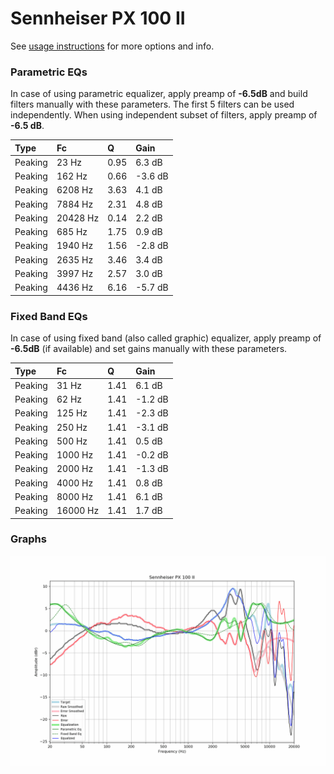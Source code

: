 # Sennheiser PX 100 II
See [usage instructions](https://github.com/jaakkopasanen/AutoEq#usage) for more options and info.

### Parametric EQs
In case of using parametric equalizer, apply preamp of **-6.5dB** and build filters manually
with these parameters. The first 5 filters can be used independently.
When using independent subset of filters, apply preamp of **-6.5 dB**.

| Type    | Fc       |    Q | Gain    |
|:--------|:---------|:-----|:--------|
| Peaking | 23 Hz    | 0.95 | 6.3 dB  |
| Peaking | 162 Hz   | 0.66 | -3.6 dB |
| Peaking | 6208 Hz  | 3.63 | 4.1 dB  |
| Peaking | 7884 Hz  | 2.31 | 4.8 dB  |
| Peaking | 20428 Hz | 0.14 | 2.2 dB  |
| Peaking | 685 Hz   | 1.75 | 0.9 dB  |
| Peaking | 1940 Hz  | 1.56 | -2.8 dB |
| Peaking | 2635 Hz  | 3.46 | 3.4 dB  |
| Peaking | 3997 Hz  | 2.57 | 3.0 dB  |
| Peaking | 4436 Hz  | 6.16 | -5.7 dB |

### Fixed Band EQs
In case of using fixed band (also called graphic) equalizer, apply preamp of **-6.5dB**
(if available) and set gains manually with these parameters.

| Type    | Fc       |    Q | Gain    |
|:--------|:---------|:-----|:--------|
| Peaking | 31 Hz    | 1.41 | 6.1 dB  |
| Peaking | 62 Hz    | 1.41 | -1.2 dB |
| Peaking | 125 Hz   | 1.41 | -2.3 dB |
| Peaking | 250 Hz   | 1.41 | -3.1 dB |
| Peaking | 500 Hz   | 1.41 | 0.5 dB  |
| Peaking | 1000 Hz  | 1.41 | -0.2 dB |
| Peaking | 2000 Hz  | 1.41 | -1.3 dB |
| Peaking | 4000 Hz  | 1.41 | 0.8 dB  |
| Peaking | 8000 Hz  | 1.41 | 6.1 dB  |
| Peaking | 16000 Hz | 1.41 | 1.7 dB  |

### Graphs
![](./Sennheiser%20PX%20100%20II.png)